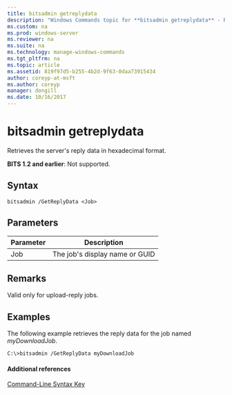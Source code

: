 ```yaml
---
title: bitsadmin getreplydata
description: "Windows Commands topic for **bitsadmin getreplydata** - Retrieves the server's reply data in hexadecimal format."
ms.custom: na
ms.prod: windows-server
ms.reviewer: na
ms.suite: na
ms.technology: manage-windows-commands
ms.tgt_pltfrm: na
ms.topic: article
ms.assetid: 819f97d5-b255-4b2d-9f63-0daa73915434
author: coreyp-at-msft
ms.author: coreyp
manager: dongill
ms.date: 10/16/2017
---
```


# bitsadmin getreplydata

Retrieves the server's reply data in hexadecimal format.

**BITS 1.2 and earlier**: Not supported.

## Syntax

```
bitsadmin /GetReplyData <Job>
```

## Parameters

|Parameter|Description|
|---------|-----------|
|Job|The job's display name or GUID|

## Remarks

Valid only for upload-reply jobs.

## <a name="BKMK_examples"></a>Examples

The following example retrieves the reply data for the job named *myDownloadJob*.
```
C:\>bitsadmin /GetReplyData myDownloadJob
```

#### Additional references

[Command-Line Syntax Key](command-line-syntax-key.md)